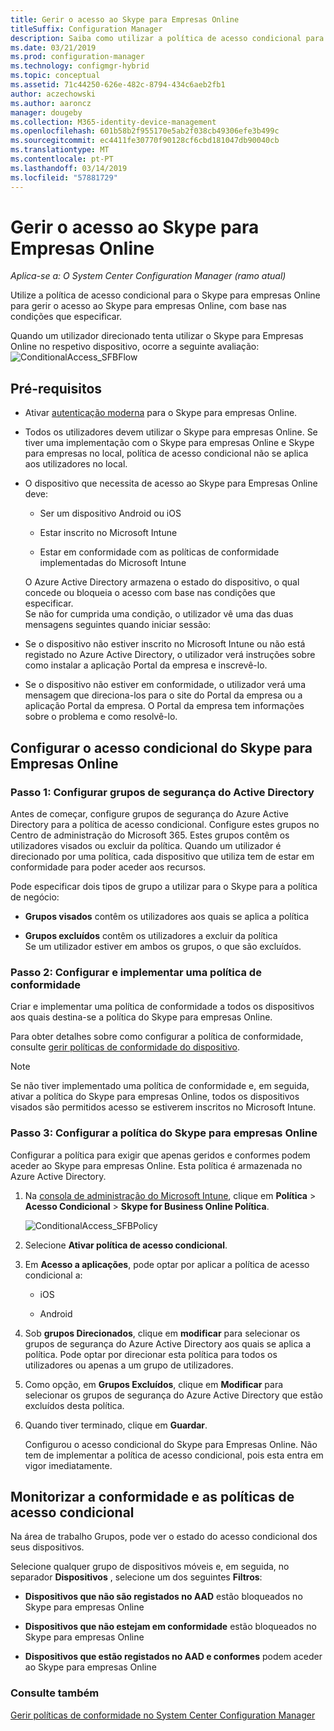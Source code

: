 ```yaml
---
title: Gerir o acesso ao Skype para Empresas Online
titleSuffix: Configuration Manager
description: Saiba como utilizar a política de acesso condicional para gerir o acesso ao Skype para empresas Online.
ms.date: 03/21/2019
ms.prod: configuration-manager
ms.technology: configmgr-hybrid
ms.topic: conceptual
ms.assetid: 71c44250-626e-482c-8794-434c6aeb2fb1
author: aczechowski
ms.author: aaroncz
manager: dougeby
ms.collection: M365-identity-device-management
ms.openlocfilehash: 601b58b2f955170e5ab2f038cb49306efe3b499c
ms.sourcegitcommit: ec4411fe30770f90128cf6cbd181047db90040cb
ms.translationtype: MT
ms.contentlocale: pt-PT
ms.lasthandoff: 03/14/2019
ms.locfileid: "57881729"
---
```

# <a name="manage-skype-for-business-online-access"></a>Gerir o acesso ao Skype para Empresas Online

*Aplica-se a: O System Center Configuration Manager (ramo atual)*


Utilize a política de acesso condicional para o Skype para empresas Online para gerir o acesso ao Skype para empresas Online, com base nas condições que especificar.  


 Quando um utilizador direcionado tenta utilizar o Skype para Empresas Online no respetivo dispositivo, ocorre a seguinte avaliação:![ConditionalAccess&#95;SFBFlow](media/ConditionalAccess_SFBFlow.png)  

## <a name="prerequisites"></a>Pré-requisitos  

- Ativar [autenticação moderna](https://aka.ms/SkypeModernAuth) para o Skype para empresas Online.   

- Todos os utilizadores devem utilizar o Skype para empresas Online. Se tiver uma implementação com o Skype para empresas Online e Skype para empresas no local, política de acesso condicional não se aplica aos utilizadores no local.  

- O dispositivo que necessita de acesso ao Skype para Empresas Online deve:  

  -   Ser um dispositivo Android ou iOS

  -   Estar inscrito no Microsoft Intune

  -   Estar em conformidade com as políticas de conformidade implementadas do Microsoft Intune

  O Azure Active Directory armazena o estado do dispositivo, o qual concede ou bloqueia o acesso com base nas condições que especificar.  
  Se não for cumprida uma condição, o utilizador vê uma das duas mensagens seguintes quando iniciar sessão:  

- Se o dispositivo não estiver inscrito no Microsoft Intune ou não está registado no Azure Active Directory, o utilizador verá instruções sobre como instalar a aplicação Portal da empresa e inscrevê-lo.  

- Se o dispositivo não estiver em conformidade, o utilizador verá uma mensagem que direciona-los para o site do Portal da empresa ou a aplicação Portal da empresa. O Portal da empresa tem informações sobre o problema e como resolvê-lo.  

## <a name="configure-conditional-access-for-skype-for-business-online"></a>Configurar o acesso condicional do Skype para Empresas Online  

### <a name="step-1-configure-active-directory-security-groups"></a>Passo 1: Configurar grupos de segurança do Active Directory  
 Antes de começar, configure grupos de segurança do Azure Active Directory para a política de acesso condicional. Configure estes grupos no Centro de administração do Microsoft 365. Estes grupos contêm os utilizadores visados ou excluir da política. Quando um utilizador é direcionado por uma política, cada dispositivo que utiliza tem de estar em conformidade para poder aceder aos recursos.  

 Pode especificar dois tipos de grupo a utilizar para o Skype para a política de negócio:  

-   **Grupos visados** contêm os utilizadores aos quais se aplica a política  

-   **Grupos excluídos** contêm os utilizadores a excluir da política  
    Se um utilizador estiver em ambos os grupos, o que são excluídos.  

### <a name="step-2-configure-and-deploy-a-compliance-policy"></a>Passo 2: Configurar e implementar uma política de conformidade  
 Criar e implementar uma política de conformidade a todos os dispositivos aos quais destina-se a política do Skype para empresas Online.  

 Para obter detalhes sobre como configurar a política de conformidade, consulte [gerir políticas de conformidade do dispositivo](../../protect/deploy-use/device-compliance-policies.md).  

> [!NOTE]  
>  Se não tiver implementado uma política de conformidade e, em seguida, ativar a política do Skype para empresas Online, todos os dispositivos visados são permitidos acesso se estiverem inscritos no Microsoft Intune.  


### <a name="step-3-configure-the-skype-for-business-online-policy"></a>Passo 3: Configurar a política do Skype para empresas Online  
 Configurar a política para exigir que apenas geridos e conformes podem aceder ao Skype para empresas Online. Esta política é armazenada no Azure Active Directory.  

1. Na [consola de administração do Microsoft Intune](https://manage.microsoft.com), clique em **Política** > **Acesso Condicional** > **Skype for Business Online Política**.  

    ![ConditionalAccess&#95;SFBPolicy](media/ConditionalAccess_SFBPolicy.png)  

2. Selecione **Ativar política de acesso condicional**.  

3. Em **Acesso a aplicações**, pode optar por aplicar a política de acesso condicional a:  

   -   iOS  

   -   Android  

4. Sob **grupos Direcionados**, clique em **modificar** para selecionar os grupos de segurança do Azure Active Directory aos quais se aplica a política. Pode optar por direcionar esta política para todos os utilizadores ou apenas a um grupo de utilizadores.  

5. Como opção, em **Grupos Excluídos**, clique em **Modificar** para selecionar os grupos de segurança do Azure Active Directory que estão excluídos desta política.  

6. Quando tiver terminado, clique em **Guardar**.  

   Configurou o acesso condicional do Skype para Empresas Online. Não tem de implementar a política de acesso condicional, pois esta entra em vigor imediatamente.  

## <a name="monitor-the-compliance-and-conditional-access-policies"></a>Monitorizar a conformidade e as políticas de acesso condicional  
 Na área de trabalho Grupos, pode ver o estado do acesso condicional dos seus dispositivos.  

 Selecione qualquer grupo de dispositivos móveis e, em seguida, no separador **Dispositivos** , selecione um dos seguintes **Filtros**:  

-   **Dispositivos que não são registados no AAD** estão bloqueados no Skype para empresas Online

-   **Dispositivos que não estejam em conformidade** estão bloqueados no Skype para empresas Online  

-   **Dispositivos que estão registados no AAD e conformes** podem aceder ao Skype para empresas Online  

### <a name="see-also"></a>Consulte também  

 [Gerir políticas de conformidade no System Center Configuration Manager](../../protect/deploy-use/device-compliance-policies.md)
